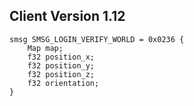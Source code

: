 ## Client Version 1.12

```rust,ignore
smsg SMSG_LOGIN_VERIFY_WORLD = 0x0236 {
    Map map;    
    f32 position_x;    
    f32 position_y;    
    f32 position_z;    
    f32 orientation;    
}

```
